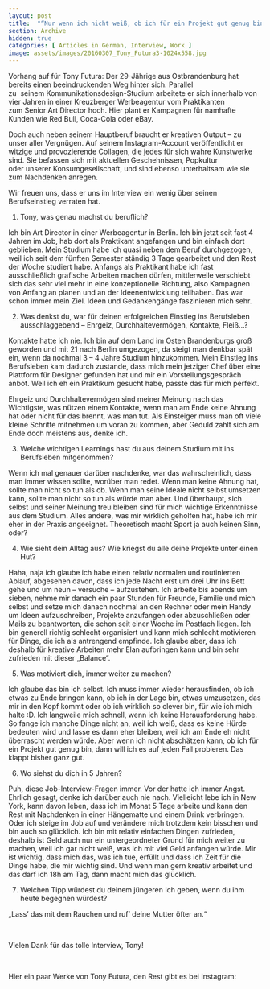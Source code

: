 ```yaml
---
layout: post
title:  "“Nur wenn ich nicht weiß, ob ich für ein Projekt gut genug bin, will ich es ausprobieren.”"
section: Archive
hidden: true
categories: [ Articles in German, Interview, Work ]
image: assets/images/20160307_Tony_Futura3-1024x558.jpg
---
```



Vorhang auf für Tony Futura: Der 29-Jährige aus Ostbrandenburg hat bereits einen beeindruckenden Weg hinter sich. Parallel zu  seinem Kommunikationsdesign-Studium arbeitete er sich innerhalb von vier Jahren in einer Kreuzberger Werbeagentur vom Praktikanten zum Senior Art Director hoch. Hier plant er Kampagnen für namhafte Kunden wie Red Bull, Coca-Cola oder eBay.

Doch auch neben seinem Hauptberuf braucht er kreativen Output – zu unser aller Vergnügen. Auf seinem Instagram-Account veröffentlicht er witzige und provozierende Collagen, die jedes für sich wahre Kunstwerke sind. Sie befassen sich mit aktuellen Geschehnissen, Popkultur oder unserer Konsumgesellschaft, und sind ebenso unterhaltsam wie sie zum Nachdenken anregen.

Wir freuen uns, dass er uns im Interview ein wenig über seinen Berufseinstieg verraten hat.

1. Tony, was genau machst du beruflich?

Ich bin Art Director in einer Werbeagentur in Berlin. Ich bin jetzt seit fast 4 Jahren im Job, hab dort als Praktikant angefangen und bin einfach dort geblieben. Mein Studium habe ich quasi neben dem Beruf durchgezogen, weil ich seit dem fünften Semester ständig 3 Tage gearbeitet und den Rest der Woche studiert habe. Anfangs als Praktikant habe ich fast ausschließlich grafische Arbeiten machen dürfen, mittlerweile verschiebt sich das sehr viel mehr in eine konzeptionelle Richtung, also Kampagnen von Anfang an planen und an der Ideenentwicklung teilhaben. Das war schon immer mein Ziel. Ideen und Gedankengänge faszinieren mich sehr.

2. Was denkst du, war für deinen erfolgreichen Einstieg ins Berufsleben ausschlaggebend – Ehrgeiz, Durchhaltevermögen, Kontakte, Fleiß…?

Kontakte hatte ich nie. Ich bin auf dem Land im Osten Brandenburgs groß geworden und mit 21 nach Berlin umgezogen, da steigt man denkbar spät ein, wenn da nochmal 3 – 4 Jahre Studium hinzukommen. Mein Einstieg ins Berufsleben kam dadurch zustande, dass mich mein jetziger Chef über eine Plattform für Designer gefunden hat und mir ein Vorstellungsgespräch anbot. Weil ich eh ein Praktikum gesucht habe, passte das für mich perfekt.

Ehrgeiz und Durchhaltevermögen sind meiner Meinung nach das Wichtigste, was nützen einem Kontakte, wenn man am Ende keine Ahnung hat oder nicht für das brennt, was man tut. Als Einsteiger muss man oft viele kleine Schritte mitnehmen um voran zu kommen, aber Geduld zahlt sich am Ende doch meistens aus, denke ich.

3. Welche wichtigen Learnings hast du aus deinem Studium mit ins Berufsleben mitgenommen?

Wenn ich mal genauer darüber nachdenke, war das wahrscheinlich, dass man immer wissen sollte, worüber man redet. Wenn man keine Ahnung hat, sollte man nicht so tun als ob. Wenn man seine Ideale nicht selbst umsetzen kann, sollte man nicht so tun als würde man aber. Und überhaupt, sich selbst und seiner Meinung treu bleiben sind für mich wichtige Erkenntnisse aus dem Studium. Alles andere, was mir wirklich geholfen hat, habe ich mir eher in der Praxis angeeignet. Theoretisch macht Sport ja auch keinen Sinn, oder?

4. Wie sieht dein Alltag aus? Wie kriegst du alle deine Projekte unter einen Hut?

Haha, naja ich glaube ich habe einen relativ normalen und routinierten Ablauf, abgesehen davon, dass ich jede Nacht erst um drei Uhr ins Bett gehe und um neun – versuche – aufzustehen. Ich arbeite bis abends um sieben, nehme mir danach ein paar Stunden für Freunde, Familie und mich selbst und setze mich danach nochmal an den Rechner oder mein Handy um Ideen aufzuschreiben, Projekte anzufangen oder abzuschließen oder Mails zu beantworten, die schon seit einer Woche im Postfach liegen. Ich bin generell richtig schlecht organisiert und kann mich schlecht motivieren für Dinge, die ich als antrengend empfinde. Ich glaube aber, dass ich deshalb für kreative Arbeiten mehr Elan aufbringen kann und bin sehr zufrieden mit dieser „Balance“.



5. Was motiviert dich, immer weiter zu machen?

Ich glaube das bin ich selbst. Ich muss immer wieder herausfinden, ob ich etwas zu Ende bringen kann, ob ich in der Lage bin, etwas umzusetzen, das mir in den Kopf kommt oder ob ich wirklich so clever bin, für wie ich mich halte :D. Ich langweile mich schnell, wenn ich keine Herausforderung habe. So fange ich manche Dinge nicht an, weil ich weiß, dass es keine Hürde bedeuten wird und lasse es dann eher bleiben, weil ich am Ende eh nicht überrascht werden würde. Aber wenn ich nicht abschätzen kann, ob ich für ein Projekt gut genug bin, dann will ich es auf jeden Fall probieren. Das klappt bisher ganz gut.

6. Wo siehst du dich in 5 Jahren?

Puh, diese Job-Interview-Fragen immer. Vor der hatte ich immer Angst. Ehrlich gesagt, denke ich darüber auch nie nach. Vielleicht lebe ich in New York, kann davon leben, dass ich im Monat 5 Tage arbeite und kann den Rest mit Nachdenken in einer Hängematte und einem Drink verbringen. Oder ich steige im Job auf und verändere mich trotzdem kein bisschen und bin auch so glücklich. Ich bin mit relativ einfachen Dingen zufrieden, deshalb ist Geld auch nur ein untergeordneter Grund für mich weiter zu machen, weil ich gar nicht weiß, was ich mit viel Geld anfangen würde. Mir ist wichtig, dass mich das, was ich tue, erfüllt und dass ich Zeit für die Dinge habe, die mir wichtig sind. Und wenn man gern kreativ arbeitet und das darf ich 18h am Tag, dann macht mich das glücklich.

7. Welchen Tipp würdest du deinem jüngeren Ich geben, wenn du ihm heute begegnen würdest?

„Lass’ das mit dem Rauchen und ruf’ deine Mutter öfter an.“

 

Vielen Dank für das tolle Interview, Tony!

 

Hier ein paar Werke von Tony Futura, den Rest gibt es bei Instagram:



















